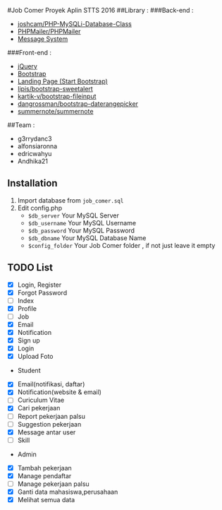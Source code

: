 #Job Comer
Proyek Aplin STTS 2016
##Library :
###Back-end :
- [joshcam/PHP-MySQLi-Database-Class](https://github.com/joshcam/PHP-MySQLi-Database-Class)
- [PHPMailer/PHPMailer](https://github.com/PHPMailer/PHPMailer)
- [Message System](http://forum.sz-ex.com/thread/9406/php-simple-private-messaging-system)

###Front-end :
- [jQuery](https://jquery.com/)
- [Bootstrap](http://getbootstrap.com/)
- [Landing Page (Start Bootstrap)](https://startbootstrap.com/template-overviews/landing-page/)
- [lipis/bootstrap-sweetalert](https://lipis.github.io/bootstrap-sweetalert/)
- [kartik-v/bootstrap-fileinput](http://plugins.krajee.com/file-input)
- [dangrossman/bootstrap-daterangepicker](http://daterangepicker.com)
- [summernote/summernote](https://github.com/summernote/summernote/)

##Team :
- g3rrydanc3
- alfonsiaronna
- edricwahyu
- Andhika21

## Installation
1. Import database from `job_comer.sql`
2. Edit config.php
	- `$db_server` Your MySQL Server
	- `$db_username` Your MySQL Username
	- `$db_password` Your MySQL Password
	- `$db_dbname` Your MySQL Database Name
	- `$config_folder` Your Job Comer folder , if not just leave it empty
  
## TODO List
- [X] Login, Register
- [X] Forgot Password
- [ ] Index
- [X] Profile
- [ ] Job
- [X] Email
- [X] Notification
- [X] Sign up
- [X] Login
- [X] Upload Foto
- Student
- [X] Email(notifikasi, daftar)
- [X] Notification(website & email)
- [ ] Curiculum Vitae
- [X] Cari pekerjaan
- [ ] Report pekerjaan palsu
- [ ] Suggestion pekerjaan
- [X] Message antar user
- [ ] Skill
- Admin
- [X] Tambah pekerjaan
- [X] Manage pendaftar
- [ ] Manage pekerjaan palsu
- [X] Ganti data mahasiswa,perusahaan
- [X] Melihat semua data
